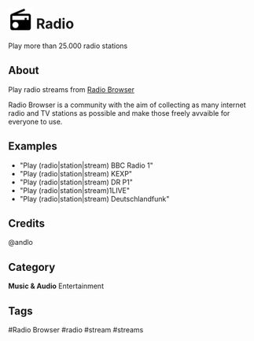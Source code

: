# <img src="radio.svg" width="50" height="50" style="vertical-align:bottom"/> Radio
Play more than 25.000 radio stations 

## About
Play radio streams from [Radio Browser](https://www.radio-browser.info) 

Radio Browser is a community with the aim of collecting as many internet radio and TV stations as possible and make those freely avvaible for  everyone to use. 


## Examples
* "Play (radio|station|stream) BBC Radio 1"
* "Play (radio|station|stream) KEXP"
* "Play (radio|station|stream) DR P1"
* "Play (radio|station|stream)1LIVE"
* "Play (radio|station|stream) Deutschlandfunk"



## Credits
@andlo

## Category
**Music & Audio**
Entertainment

## Tags
#Radio Browser
#radio
#stream
#streams

